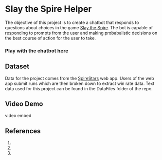 # Slay the Spire Helper

The objective of this project is to create a chatbot that responds to questions about choices in the game [Slay the Spire](https://en.wikipedia.org/wiki/Slay_the_Spire). The bot is capable of responding to prompts from the user and making probabalistic decisions on the best course of action for the user to take. 

###  Play with the chatbot [here](https://cs6320002-project-gobtkl7emdtrv4sp66rg2n.streamlit.app/)

## Dataset

Data for the project comes from the [SpireStars](https://spirestars.web.app/) web app. Users of the web app submit runs which are then broken down to extract win rate data. Text data used for this project can be found in the DataFiles folder of the repo.

## Video Demo

video embed

## References

1. 
2. 
3. 


